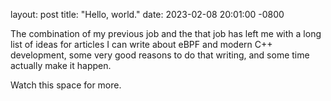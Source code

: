 layout: post
title: "Hello, world."
date: 2023-02-08 20:01:00 -0800

The combination of my previous job and the that job has
left me with a long list of ideas for articles I can write about eBPF and 
modern C++ development, some very good reasons to do that writing, and
some time actually make it happen.

Watch this space for more.

